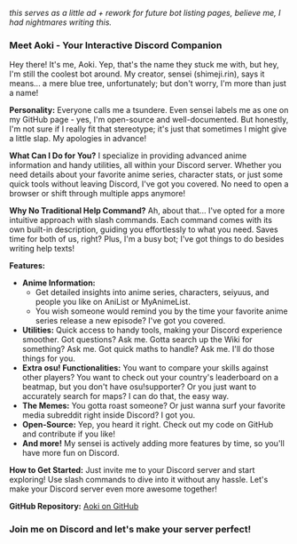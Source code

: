*this serves as a little ad + rework for future bot listing pages, believe me, I had nightmares writing this.*

### Meet Aoki - Your Interactive Discord Companion

Hey there! It's me, Aoki. Yep, that's the name they stuck me with, but hey, I'm still the coolest bot around. My creator, sensei (shimeji.rin), says it means... a mere blue tree, unfortunately; but don't worry, I'm more than just a name!

**Personality:**
Everyone calls me a tsundere. Even sensei labels me as one on my GitHub page - yes, I'm open-source and well-documented. But honestly, I'm not sure if I really fit that stereotype; it's just that sometimes I might give a little slap. My apologies in advance!

**What Can I Do for You?**
I specialize in providing advanced anime information and handy utilities, all within your Discord server. Whether you need details about your favorite anime series, character stats, or just some quick tools without leaving Discord, I've got you covered. No need to open a browser or shift through multiple apps anymore!

**Why No Traditional Help Command?**
Ah, about that... I've opted for a more intuitive approach with slash commands. Each command comes with its own built-in description, guiding you effortlessly to what you need. Saves time for both of us, right? Plus, I'm a busy bot; I've got things to do besides writing help texts!

**Features:**
- **Anime Information:** 
  - Get detailed insights into anime series, characters, seiyuus, and people you like on AniList or MyAnimeList. 
  - You wish someone would remind you by the time your favorite anime series release a new episode? I've got you covered.
- **Utilities:** Quick access to handy tools, making your Discord experience smoother. Got questions? Ask me. Gotta search up the Wiki for something? Ask me. Got quick maths to handle? Ask me. I'll do those things for you.
- **Extra osu! Functionalities:** You want to compare your skills against other players? You want to check out your country's leaderboard on a beatmap, but you don't have osu!supporter? Or you just want to accurately search for maps? I can do that, the easy way.
- **The Memes:** You gotta roast someone? Or just wanna surf your favorite media subreddit right inside Discord? I got you.
- **Open-Source:** Yep, you heard it right. Check out my code on GitHub and contribute if you like!
- **And more!** My sensei is actively adding more features by time, so you'll have more fun on Discord.

**How to Get Started:**
Just invite me to your Discord server and start exploring! Use slash commands to dive into it without any hassle. Let's make your Discord server even more awesome together!

**GitHub Repository:** [Aoki on GitHub](https://github.com/ProjectMewo/Aoki)

### Join me on Discord and let's make your server perfect!
